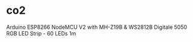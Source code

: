 # co2
Arduino ESP8266 NodeMCU V2 with MH-Z19B &amp; WS2812B Digitale 5050 RGB LED Strip - 60 LEDs 1m

